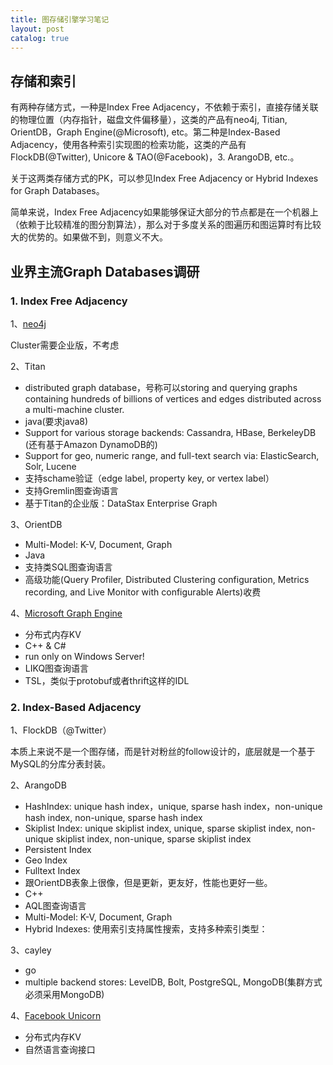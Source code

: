 ```yaml
---
title: 图存储引擎学习笔记
layout: post
catalog: true
---
```



存储和索引
---------

有两种存储方式，一种是Index Free Adjacency，不依赖于索引，直接存储关联的物理位置（内存指针，磁盘文件偏移量），这类的产品有neo4j, Titian, OrientDB，Graph Engine(@Microsoft), etc。第二种是Index-Based Adjacency，使用各种索引实现图的检索功能，这类的产品有 FlockDB(@Twitter), Unicore & TAO(@Facebook)，3. ArangoDB, etc.。

关于这两类存储方式的PK，可以参见Index Free Adjacency or Hybrid Indexes for Graph Databases。

简单来说，Index Free Adjacency如果能够保证大部分的节点都是在一个机器上（依赖于比较精准的图分割算法），那么对于多度关系的图遍历和图运算时有比较大的优势的。如果做不到，则意义不大。


业界主流Graph Databases调研
-------------------------

### 1. Index Free Adjacency

1、[neo4j](https://neo4j.com/) 

Cluster需要企业版，不考虑

2、Titan 

* distributed graph database，号称可以storing and querying graphs containing hundreds of billions of vertices and edges distributed across a multi-machine cluster.
* java(要求java8)
* Support for various storage backends: Cassandra, HBase, BerkeleyDB (还有基于Amazon DynamoDB的)
* Support for geo, numeric range, and full-text search via: ElasticSearch, Solr, Lucene
* 支持schame验证（edge label, property key, or vertex label）
* 支持Gremlin图查询语言
* 基于Titan的企业版：DataStax Enterprise Graph

3、OrientDB 

* Multi-Model: K-V, Document, Graph
* Java
* 支持类SQL图查询语言
* 高级功能(Query Profiler, Distributed Clustering configuration, Metrics recording, and Live Monitor with configurable Alerts)收费

4、[Microsoft Graph Engine](https://github.com/Microsoft/GraphEngine)

* 分布式内存KV
* C++ & C#
* run only on Windows Server!
* LIKQ图查询语言
* TSL，类似于protobuf或者thrift这样的IDL

### 2. Index-Based Adjacency

1、FlockDB（@Twitter） 

本质上来说不是一个图存储，而是针对粉丝的follow设计的，底层就是一个基于MySQL的分库分表封装。

2、ArangoDB 

* HashIndex: unique hash index，unique, sparse hash index，non-unique hash index, non-unique, sparse hash index
* Skiplist Index: unique skiplist index, unique, sparse skiplist index, non-unique skiplist index, non-unique, sparse skiplist index
* Persistent Index
* Geo Index
* Fulltext Index
* 跟OrientDB表象上很像，但是更新，更友好，性能也更好一些。
* C++
* AQL图查询语言
* Multi-Model: K-V, Document, Graph
* Hybrid Indexes: 使用索引支持属性搜索，支持多种索引类型： 

3、cayley 

* go
* multiple backend stores: LevelDB, Bolt, PostgreSQL, MongoDB(集群方式必须采用MongoDB)

4、[Facebook Unicorn](https://cs.stanford.edu/~matei/courses/2015/6.S897/readings/unicorn.pdf)

* 分布式内存KV
* 自然语言查询接口



